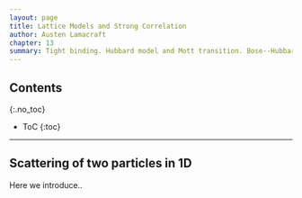 ```yaml
---
layout: page
title: Lattice Models and Strong Correlation
author: Austen Lamacraft
chapter: 13
summary: Tight binding. Hubbard model and Mott transition. Bose--Hubbard. Superexchange via Schrieffer--Wolf.
---
```


## Contents
{:.no_toc}

* ToC
{:toc}

---

## Scattering of two particles in 1D

Here we introduce..
